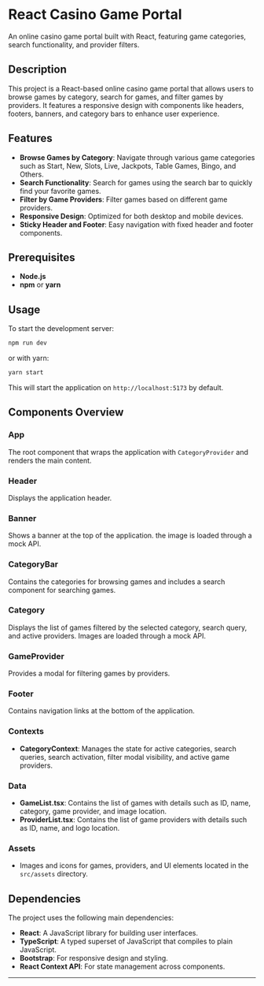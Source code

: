 # React Casino Game Portal

An online casino game portal built with React, featuring game categories, search functionality, and provider filters.

## Description

This project is a React-based online casino game portal that allows users to browse games by category, search for games, and filter games by providers. It features a responsive design with components like headers, footers, banners, and category bars to enhance user experience.

## Features

- **Browse Games by Category**: Navigate through various game categories such as Start, New, Slots, Live, Jackpots, Table Games, Bingo, and Others.
- **Search Functionality**: Search for games using the search bar to quickly find your favorite games.
- **Filter by Game Providers**: Filter games based on different game providers.
- **Responsive Design**: Optimized for both desktop and mobile devices.
- **Sticky Header and Footer**: Easy navigation with fixed header and footer components.

## Prerequisites

- **Node.js**
- **npm** or **yarn**

## Usage

To start the development server:

```bash
npm run dev
```

or with yarn:

```bash
yarn start
```

This will start the application on `http://localhost:5173` by default.


## Components Overview

### App

The root component that wraps the application with `CategoryProvider` and renders the main content.

### Header

Displays the application header.

### Banner

Shows a banner at the top of the application. the image is loaded through a mock API.

### CategoryBar

Contains the categories for browsing games and includes a search component for searching games.

### Category

Displays the list of games filtered by the selected category, search query, and active providers. Images are loaded through a mock API.

### GameProvider

Provides a modal for filtering games by providers.

### Footer

Contains navigation links at the bottom of the application.

### Contexts

- **CategoryContext**: Manages the state for active categories, search queries, search activation, filter modal visibility, and active game providers.

### Data

- **GameList.tsx**: Contains the list of games with details such as ID, name, category, game provider, and image location.
- **ProviderList.tsx**: Contains the list of game providers with details such as ID, name, and logo location.

### Assets

- Images and icons for games, providers, and UI elements located in the `src/assets` directory.

## Dependencies

The project uses the following main dependencies:

- **React**: A JavaScript library for building user interfaces.
- **TypeScript**: A typed superset of JavaScript that compiles to plain JavaScript.
- **Bootstrap**: For responsive design and styling.
- **React Context API**: For state management across components.
---
